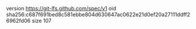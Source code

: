 version https://git-lfs.github.com/spec/v1
oid sha256:c687f691bed8c581ebbe804d630647ac0622e21d0ef20a27111ddff26962fd06
size 107
